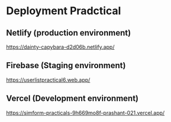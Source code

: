 # Deployment Pradctical

## Netlify (production environment)
https://dainty-capybara-d2d06b.netlify.app/

## Firebase (Staging environment)
https://userlistpractical6.web.app/

## Vercel (Development environment)
https://simform-practicals-9h669mo8f-prashant-021.vercel.app/
